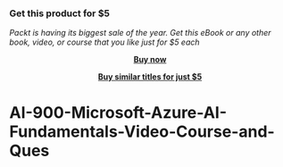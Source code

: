 
### Get this product for $5

<i>Packt is having its biggest sale of the year. Get this eBook or any other book, video, or course that you like just for $5 each</i>


<b><p align='center'>[Buy now](https://packt.link/9781803230498)</p></b>


<b><p align='center'>[Buy similar titles for just $5](https://subscription.packtpub.com/search)</p></b>


# AI-900-Microsoft-Azure-AI-Fundamentals-Video-Course-and-Ques
